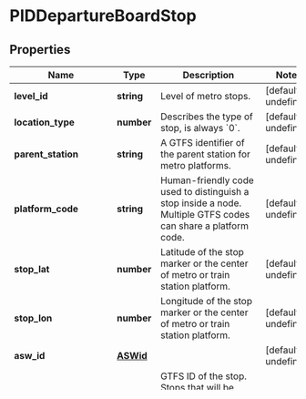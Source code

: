 # PIDDepartureBoardStop


## Properties

Name | Type | Description | Notes
------------ | ------------- | ------------- | -------------
**level_id** | **string** | Level of metro stops. | [default to undefined]
**location_type** | **number** | Describes the type of stop, is always &#x60;0&#x60;. | [default to undefined]
**parent_station** | **string** | A GTFS identifier of the parent station for metro platforms. | [default to undefined]
**platform_code** | **string** | Human-friendly code used to distinguish a stop inside a node. Multiple GTFS codes can share a platform code. | [default to undefined]
**stop_lat** | **number** | Latitude of the stop marker or the center of metro or train station platform. | [default to undefined]
**stop_lon** | **number** | Longitude of the stop marker or the center of metro or train station platform. | [default to undefined]
**asw_id** | [**ASWid**](ASWid.md) |  | [default to undefined]
**stop_id** | **string** | GTFS ID of the stop. Stops that will be valid in the future have the date of the start of their validity appended, i.e. &#x60;U476Z51P_210401&#x60;. | [default to undefined]
**stop_name** | **string** | Name of the stop. | [default to undefined]
**wheelchair_boarding** | **number** | Indicates accessibility of the stop by wheelchairs. &#x60;0&#x60; – unknown, &#x60;1&#x60; – accessible, &#x60;2&#x60; – inaccessible | [default to undefined]
**zone_id** | **string** | PID fare zone. Multiple zones are separated by a comma. | [default to undefined]

## Example

```typescript
import { PIDDepartureBoardStop } from 'golemio-public-transport-api';

const instance: PIDDepartureBoardStop = {
    level_id,
    location_type,
    parent_station,
    platform_code,
    stop_lat,
    stop_lon,
    asw_id,
    stop_id,
    stop_name,
    wheelchair_boarding,
    zone_id,
};
```

[[Back to Model list]](../README.md#documentation-for-models) [[Back to API list]](../README.md#documentation-for-api-endpoints) [[Back to README]](../README.md)
